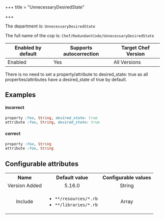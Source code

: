 +++
title = "UnnecessaryDesiredState"

+++

<!-- This content is automatically generated. See https://github.com/chef/chef-web-docs/blob/main/generated/README.md -->

The department is: `UnnecessaryDesiredState`

The full name of the cop is: `Chef/RedundantCode/UnnecessaryDesiredState`

| Enabled by default | Supports autocorrection | Target Chef Version |
| --- | --- | --- |
| Enabled | Yes | All Versions |

There is no need to set a property/attribute to desired_state: true as all properties/attributes have a desired_state of true by default.

## Examples


#### incorrect

```ruby
property :foo, String, desired_state: true
attribute :foo, String, desired_state: true
```

#### correct

```ruby
property :foo, String
attribute :foo, String
```

## Configurable attributes

<table>
<tbody><tr>
<th>Name</th>
<th>Default value</th>
<th>Configurable values</th>
</tr>
<tr>
<td style="text-align:center">Version Added</td>
<td style="text-align:center">5.16.0</td>
<td style="text-align:center">String</td>
</tr>
<tr><td style="text-align:center">Include</td>
<td style="text-align:center"><ul>
<li><code>**/resources/*.rb</code></li>
<li><code>**/libraries/*.rb</code></li>
</ul>
</td>
<td style="text-align:center">Array</td>
</tr></tbody></table>

